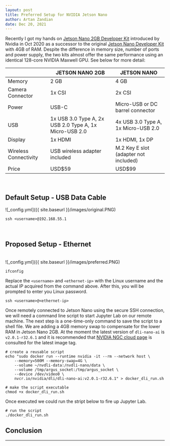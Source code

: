 ```yaml
---
layout: post
title: Preferred Setup for NVIDIA Jetson Nano
author: Artan Zandian
date: Dec 20, 2021
---
```


Recently I got my hands on [Jetson Nano 2GB Developer Kit](https://www.nvidia.com/en-us/autonomous-machines/embedded-systems/jetson-nano/education-projects/) introduced by Nvidia in Oct 2020 as a successor to the original [Jetson Nano Developer Kit](https://developer.nvidia.com/embedded/jetson-nano-developer-kit) with 4GB of RAM. Despite the difference in memory size, number of ports and power supply, the two kits almost offer the same performance using an identical 128-core NVIDIA Maxwell GPU. See below for more detail:



|       |JETSON NANO 2GB |JETSON NANO |
|-------|-----------|------------------ |
|Memory |2 GB |4 GB|
|Camera Connector|1x CSI|2x CSI|
|Power	|USB-C	|Micro-USB or DC barrel connector|
|USB	|1x USB 3.0 Type A, 2x USB 2.0 Type A, 1x Micro-USB 2.0 |	4x USB 3.0 Type A, 1x Micro-USB 2.0|
| Display	|1x HDMI	|1x HDMI, 1x DP
|Wireless Connectivity	|USB wireless adapter included |	M.2 Key E slot (adapter not included)|
|Price	| USD$59 |	USD$99|

<br>  

## Default Setup - USB Data Cable

![_config.yml]({{ site.baseurl }}/images/original.PNG)
<br>
```
ssh <username>@192.168.55.1
```

<br> 

## Proposed Setup - Ethernet

<br>
![_config.yml]({{ site.baseurl }}/images/preferred.PNG)
<br>

```
ifconfig
```


Replace the `<username>` and `<ethernet-ip>` with the Linux username and the actual IP acquired from the command above. After this, you will be prompted to enter you Linux password.
```
ssh <username>@<ethernet-ip>
```
Once remotely connected to Jetson Nano using the secure SSH connection, we will need a command line script to start Jupyter Lab on our remote machine. The next step is a one-time-only command to save the script to a shell file. We are adding a 4GB memory swap to compensate for the lower RAM in Jetson Nano 2GB. At the moment the latest version of `dli-nano-ai` is `v2.0.1-r32.6.1` and it is recommended that [NVIDIA NGC cloud page](https://catalog.ngc.nvidia.com/orgs/nvidia/teams/dli/containers/dli-nano-ai) is consulted for the latest image tag.

```
# create a reusable script
echo "sudo docker run --runtime nvidia -it --rm --network host \
    --memory=500M --memory-swap=4G \
    --volume ~/nvdli-data:/nvdli-nano/data \
    --volume /tmp/argus_socket:/tmp/argus_socket \
    --device /dev/video0 \
    nvcr.io/nvidia/dli/dli-nano-ai:v2.0.1-r32.6.1" > docker_dli_run.sh

# make the script executable
chmod +x docker_dli_run.sh
```

Once executed we could run the stript below to fire up Jupyter Lab.
```
# run the script
./docker_dli_run.sh
```

## Conclusion
---
